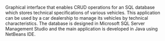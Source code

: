 Graphical interface that enables CRUD operations for an SQL database which stores technical specifications of various vehicles. This application can be used by a car dealership to manage its vehicles by technical characteristics. The database is designed in Microsoft SQL Server Management Studio and the main application is developed in Java using NetBeans IDE.
